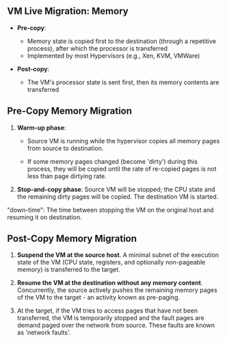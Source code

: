 ## VM Live Migration: Memory
- **Pre-copy**:
  - Memory state is copied first to the destination (through a repetitive process), after which the processor is transferred
  - Implemented by most Hypervisors (e.g., Xen, KVM, VMWare)

- **Post-copy**:
  - The VM's processor state is sent first, then its memory contents are transferred

## Pre-Copy Memory Migration
1. **Warm-up phase**:

   - Source VM is running while the hypervisor copies all memory pages from source to destination.

   - If some memory pages changed (become 'dirty') during this process, they will be copied until the rate of re-copied pages is not less than page dirtying rate.

2. **Stop-and-copy phase**: Source VM will be stopped; the CPU state and the remaining dirty pages will be copied. The destination VM is started.

"down-time": The time between stopping the VM on the original host and resuming it on destination.

## Post-Copy Memory Migration
1. **Suspend the VM at the source host**. A minimal subnet of the execution state of the VM (CPU state, registers, and optionally non-pageable memory) is transferred to the target.

2. **Resume the VM at the destination without any memory content**. Concurrently, the source actively pushes the remaining memory pages of the VM to the target - an activity known as pre-paging.

3. At the target, if the VM tries to access pages that have not been transferred, the VM is temporarily stopped and the fault pages are demand paged over the network from source. These faults are known as 'network faults'.
